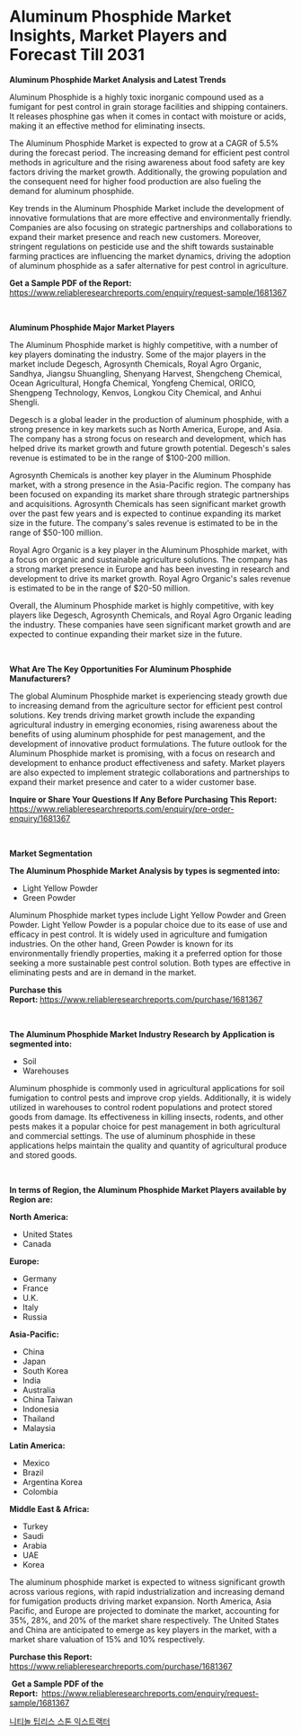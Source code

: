 <p><h1>Aluminum Phosphide Market Insights, Market Players and Forecast Till 2031</h1></p><p><strong>Aluminum Phosphide Market Analysis and Latest Trends</strong></p>
<p><p>Aluminum Phosphide is a highly toxic inorganic compound used as a fumigant for pest control in grain storage facilities and shipping containers. It releases phosphine gas when it comes in contact with moisture or acids, making it an effective method for eliminating insects.</p><p>The Aluminum Phosphide Market is expected to grow at a CAGR of 5.5% during the forecast period. The increasing demand for efficient pest control methods in agriculture and the rising awareness about food safety are key factors driving the market growth. Additionally, the growing population and the consequent need for higher food production are also fueling the demand for aluminum phosphide.</p><p>Key trends in the Aluminum Phosphide Market include the development of innovative formulations that are more effective and environmentally friendly. Companies are also focusing on strategic partnerships and collaborations to expand their market presence and reach new customers. Moreover, stringent regulations on pesticide use and the shift towards sustainable farming practices are influencing the market dynamics, driving the adoption of aluminum phosphide as a safer alternative for pest control in agriculture.</p></p>
<p><strong>Get a Sample PDF of the Report:&nbsp;</strong> <a href="https://www.reliableresearchreports.com/enquiry/request-sample/1681367">https://www.reliableresearchreports.com/enquiry/request-sample/1681367</a></p>
<p>&nbsp;</p>
<p><strong>Aluminum Phosphide Major Market Players</strong></p>
<p><p>The Aluminum Phosphide market is highly competitive, with a number of key players dominating the industry. Some of the major players in the market include Degesch, Agrosynth Chemicals, Royal Agro Organic, Sandhya, Jiangsu Shuangling, Shenyang Harvest, Shengcheng Chemical, Ocean Agricultural, Hongfa Chemical, Yongfeng Chemical, ORICO, Shengpeng Technology, Kenvos, Longkou City Chemical, and Anhui Shengli.</p><p>Degesch is a global leader in the production of aluminum phosphide, with a strong presence in key markets such as North America, Europe, and Asia. The company has a strong focus on research and development, which has helped drive its market growth and future growth potential. Degesch's sales revenue is estimated to be in the range of $100-200 million.</p><p>Agrosynth Chemicals is another key player in the Aluminum Phosphide market, with a strong presence in the Asia-Pacific region. The company has been focused on expanding its market share through strategic partnerships and acquisitions. Agrosynth Chemicals has seen significant market growth over the past few years and is expected to continue expanding its market size in the future. The company's sales revenue is estimated to be in the range of $50-100 million.</p><p>Royal Agro Organic is a key player in the Aluminum Phosphide market, with a focus on organic and sustainable agriculture solutions. The company has a strong market presence in Europe and has been investing in research and development to drive its market growth. Royal Agro Organic's sales revenue is estimated to be in the range of $20-50 million.</p><p>Overall, the Aluminum Phosphide market is highly competitive, with key players like Degesch, Agrosynth Chemicals, and Royal Agro Organic leading the industry. These companies have seen significant market growth and are expected to continue expanding their market size in the future.</p></p>
<p>&nbsp;</p>
<p><strong>What Are The Key Opportunities For Aluminum Phosphide Manufacturers?</strong></p>
<p><p>The global Aluminum Phosphide market is experiencing steady growth due to increasing demand from the agriculture sector for efficient pest control solutions. Key trends driving market growth include the expanding agricultural industry in emerging economies, rising awareness about the benefits of using aluminum phosphide for pest management, and the development of innovative product formulations. The future outlook for the Aluminum Phosphide market is promising, with a focus on research and development to enhance product effectiveness and safety. Market players are also expected to implement strategic collaborations and partnerships to expand their market presence and cater to a wider customer base.</p></p>
<p><strong>Inquire or Share Your Questions If Any Before Purchasing This Report:</strong> <a href="https://www.reliableresearchreports.com/enquiry/pre-order-enquiry/1681367">https://www.reliableresearchreports.com/enquiry/pre-order-enquiry/1681367</a></p>
<p>&nbsp;</p>
<p><strong>Market Segmentation</strong></p>
<p><strong>The Aluminum Phosphide Market Analysis by types is segmented into:</strong></p>
<p><ul><li>Light Yellow Powder</li><li>Green Powder</li></ul></p>
<p><p>Aluminum Phosphide market types include Light Yellow Powder and Green Powder. Light Yellow Powder is a popular choice due to its ease of use and efficacy in pest control. It is widely used in agriculture and fumigation industries. On the other hand, Green Powder is known for its environmentally friendly properties, making it a preferred option for those seeking a more sustainable pest control solution. Both types are effective in eliminating pests and are in demand in the market.</p></p>
<p><strong>Purchase this Report:&nbsp;</strong><a href="https://www.reliableresearchreports.com/purchase/1681367">https://www.reliableresearchreports.com/purchase/1681367</a></p>
<p>&nbsp;</p>
<p><strong>The Aluminum Phosphide Market Industry Research by Application is segmented into:</strong></p>
<p><ul><li>Soil</li><li>Warehouses</li></ul></p>
<p><p>Aluminum phosphide is commonly used in agricultural applications for soil fumigation to control pests and improve crop yields. Additionally, it is widely utilized in warehouses to control rodent populations and protect stored goods from damage. Its effectiveness in killing insects, rodents, and other pests makes it a popular choice for pest management in both agricultural and commercial settings. The use of aluminum phosphide in these applications helps maintain the quality and quantity of agricultural produce and stored goods.</p></p>
<p>&nbsp;</p>
<p><strong>In terms of Region, the Aluminum Phosphide Market Players available by Region are:</strong></p>
<p>
    <p> <strong> North America: </strong>
        <ul>
            <li>United States</li>
            <li>Canada</li>
        </ul>
        </p> 
    <p> <strong> Europe: </strong>
        <ul>
            <li>Germany</li>
            <li>France</li>
            <li>U.K.</li>
            <li>Italy</li>
            <li>Russia</li>
        </ul>
        </p> 
    <p> <strong> Asia-Pacific: </strong>
        <ul>
            <li>China</li>
            <li>Japan</li>
            <li>South Korea</li>
            <li>India</li>
            <li>Australia</li>
            <li>China Taiwan</li>
            <li>Indonesia</li>
            <li>Thailand</li>
            <li>Malaysia</li>
        </ul>
        </p> 
    <p> <strong> Latin America: </strong>
        <ul>
            <li>Mexico</li>
            <li>Brazil</li>
            <li>Argentina Korea</li>
            <li>Colombia</li>
        </ul>
        </p> 
    <p> <strong> Middle East & Africa: </strong>
        <ul>
            <li>Turkey</li>
            <li>Saudi</li>
            <li>Arabia</li>
            <li>UAE</li>
            <li>Korea</li>
        </ul>
    </p>
    </p>
<p><p>The aluminum phosphide market is expected to witness significant growth across various regions, with rapid industrialization and increasing demand for fumigation products driving market expansion. North America, Asia Pacific, and Europe are projected to dominate the market, accounting for 35%, 28%, and 20% of the market share respectively. The United States and China are anticipated to emerge as key players in the market, with a market share valuation of 15% and 10% respectively.</p></p>
<p><strong>Purchase this Report: </strong><a href="https://www.reliableresearchreports.com/purchase/1681367">https://www.reliableresearchreports.com/purchase/1681367</a></p>
<p>&nbsp;<strong>Get a Sample PDF of the Report:&nbsp;&nbsp;</strong><a href="https://www.reliableresearchreports.com/enquiry/request-sample/1681367">https://www.reliableresearchreports.com/enquiry/request-sample/1681367</a></p>
<p><strong></strong></p>
<p><p><a href="https://medium.com/@jackiefauhey9089475/nitinol-tipless-stone-extractor-%EC%8B%9C%EC%9E%A5-%EC%84%B1%EA%B3%B5%EC%A0%81%EC%9D%B8-%EB%B9%84%EC%A6%88%EB%8B%88%EC%8A%A4-%EC%A0%84%EB%9E%B5%EC%9D%98-%ED%95%B5%EC%8B%AC-2031%EB%85%84%EA%B9%8C%EC%A7%80-%EC%98%88%EC%83%81-a781405b5e78">니티놀 팁리스 스톤 익스트랙터</a></p></p>